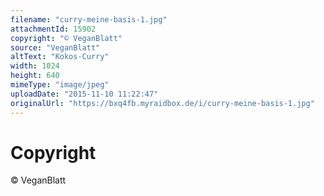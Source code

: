 ```yaml
---
filename: "curry-meine-basis-1.jpg"
attachmentId: 15902
copyright: "© VeganBlatt"
source: "VeganBlatt"
altText: "Kokos-Curry"
width: 1024
height: 640
mimeType: "image/jpeg"
uploadDate: "2015-11-10 11:22:47"
originalUrl: "https://bxq4fb.myraidbox.de/i/curry-meine-basis-1.jpg"
---
```


# Copyright

© VeganBlatt
